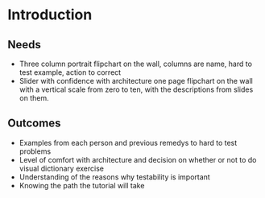 # Introduction

## Needs

* Three column portrait flipchart on the wall, columns are name, hard to test example, action to correct
* Slider with confidence with architecture one page flipchart on the wall with a vertical scale from zero to ten, with the descriptions from slides on them.

## Outcomes

* Examples from each person and previous remedys to hard to test problems
* Level of comfort with architecture and decision on whether or not to do visual dictionary exercise
* Understanding of the reasons why testability is important
* Knowing the path the tutorial will take